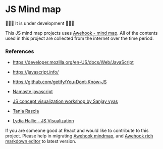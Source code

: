 # JS Mind map

🚧🚧🚧 It is under development 🚧🚧🚧

This JS mind map projects uses [Awehook - mind map](https://github.com/awehook/react-mindmap). All of the contents used in this project are collected from the internet over the time period.

### References

- https://developer.mozilla.org/en-US/docs/Web/JavaScript

- https://javascript.info/

- https://github.com/getify/You-Dont-Know-JS

- [Namaste javascript](https://www.youtube.com/playlist?list=PLlasXeu85E9cQ32gLCvAvr9vNaUccPVNP)

- [JS concept visualization workshop by Sanjay vyas](https://conceptvisuals.in/)

- [Tania Rascia](https://www.taniarascia.com/blog)

- [Lydia Hallie - JS Visualization](https://dev.to/lydiahallie)

If you are someone good at React and would like to contribute to this project. Please help in migrating [Awehook mindmap](https://github.com/awehook/blink-mind), and [Awehook rich markdown editor](https://github.com/awehook/rich-markdown-editor) to latest version.
